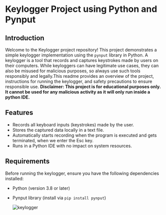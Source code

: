 # Keylogger Project using Python and Pynput

## Introduction
Welcome to the Keylogger project repository! This project demonstrates a simple keylogger implementation using the `pynput` library in Python. A keylogger is a tool that records and captures keystrokes made by users on their computers. While keyloggers can have legitimate use cases, they can also be misused for malicious purposes, so always use such tools responsibly and legally.This readme provides an overview of the project, instructions for running the keylogger, and safety precautions to ensure responsible use.
**Disclaimer: This project is for educational purposes only. It cannot be used for any malicious activity as it will only run inside a python IDE.**

## Features
- Records all keyboard inputs (keystrokes) made by the user.
- Stores the captured data locally in a text file.
- Automatically starts recording when the program is executed and gets terminated, when we enter the Esc key.
- Runs in a Python IDE with no impact on system resources.

## Requirements
Before running the keylogger, ensure you have the following dependencies installed:
- Python (version 3.8 or later)
- Pynput library (install via `pip install pynput`)

  ![keylogger](https://github.com/Armaan-Agarwal/Keylogger/assets/139562023/890ba8e9-d05d-4be1-9ffb-97ac2f017a06)
